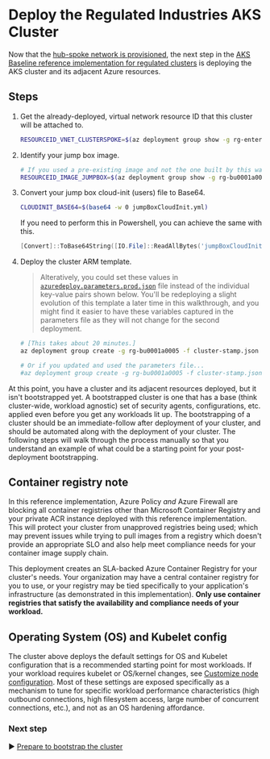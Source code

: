 # Deploy the Regulated Industries AKS Cluster

Now that the [hub-spoke network is provisioned](./07-cluster-networking.md), the next step in the [AKS Baseline reference implementation for regulated clusters](./) is deploying the AKS cluster and its adjacent Azure resources.

## Steps

1. Get the already-deployed, virtual network resource ID that this cluster will be attached to.

   ```bash
   RESOURCEID_VNET_CLUSTERSPOKE=$(az deployment group show -g rg-enterprise-networking-spokes -n spoke-BU0001A0005-01 --query properties.outputs.clusterVnetResourceId.value -o tsv)
   ```

1. Identify your jump box image.

   ```bash
   # If you used a pre-existing image and not the one built by this walk through, replace the command below with the resource id of that image.
   RESOURCEID_IMAGE_JUMPBOX=$(az deployment group show -g rg-bu0001a0005 -n CreateJumpBoxImageTemplate --query 'properties.outputs.distributedImageResourceId.value' -o tsv)
   ```

1. Convert your jump box cloud-init (users) file to Base64.

   ```bash
   CLOUDINIT_BASE64=$(base64 -w 0 jumpBoxCloudInit.yml)
   ```

   If you need to perform this in Powershell, you can achieve the same with this.

   ```powershell
   [Convert]::ToBase64String([IO.File]::ReadAllBytes('jumpBoxCloudInit.yml'))
   ```

1. Deploy the cluster ARM template.

   > Alteratively, you could set these values in [`azuredeploy.parameters.prod.json`](./azuredeploy.parameters.prod.json) file instead of the individual key-value pairs shown below. You'll be redeploying a slight evolution of this template a later time in this walkthrough, and you might find it easier to have these variables captured in the parameters file as they will not change for the second deployment.

   ```bash
   # [This takes about 20 minutes.]
   az deployment group create -g rg-bu0001a0005 -f cluster-stamp.json -p targetVnetResourceId=${RESOURCEID_VNET_CLUSTERSPOKE} clusterAdminAadGroupObjectId=${AADOBJECTID_GROUP_CLUSTERADMIN} k8sControlPlaneAuthorizationTenantId=${TENANTID_K8SRBAC} appGatewayListenerCertificate=${APP_GATEWAY_LISTENER_CERTIFICATE} aksIngressControllerCertificate=${AKS_INGRESS_CONTROLLER_CERTIFICATE_BASE64} jumpBoxImageResourceId=${RESOURCEID_IMAGE_JUMPBOX} jumpBoxCloudInitAsBase64=${CLOUDINIT_BASE64}

   # Or if you updated and used the parameters file...
   #az deployment group create -g rg-bu0001a0005 -f cluster-stamp.json -p "@azuredeploy.parameters.prod.json"
   ```

At this point, you have a cluster and its adjacent resources deployed, but it isn't bootstrapped yet. A bootstrapped cluster is one that has a base (think cluster-wide, workload agnostic) set of security agents, configurations, etc. applied even before you get any workloads lit up. The bootstrapping of a cluster should be an immediate-follow after deployment of your cluster, and should be automated along with the deployment of your cluster. The following steps will walk through the process manually so that you understand an example of what could be a starting point for your post-deployment bootstrapping.

## Container registry note

In this reference implementation, Azure Policy _and_ Azure Firewall are blocking all container registries other than Microsoft Container Registry and your private ACR instance deployed with this reference implementation. This will protect your cluster from unapproved registries being used; which may prevent issues while trying to pull images from a registry which doesn't provide an appropriate SLO and also help meet compliance needs for your container image supply chain.

This deployment creates an SLA-backed Azure Container Registry for your cluster's needs. Your organization may have a central container registry for you to use, or your registry may be tied specifically to your application's infrastructure (as demonstrated in this implementation). **Only use container registries that satisfy the availability and compliance needs of your workload.**

## Operating System (OS) and Kubelet config

The cluster above deploys the default settings for OS and Kubelet configuration that is a recommended starting point for most workloads. If your workload requires kubelet or OS/kernel changes, see [Customize node configuration](https://docs.microsoft.com/azure/aks/custom-node-configuration). Most of these settings are exposed specifically as a mechanism to tune for specific workload performance characteristics (high outbound connections, high filesystem access, large number of concurrent connections, etc.), and not as an OS hardening affordance.

### Next step

:arrow_forward: [Prepare to bootstrap the cluster](./10-registry-quarantine.md)
